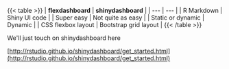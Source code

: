 {{< table >}}
| **flexdashboard**    | **shinydashboard**      |
|      ---           |       ---             |
| R Markdown         | Shiny UI code         |
| Super easy         | Not quite as easy     |
| Static or dynamic  | Dynamic               |
| CSS flexbox layout | Bootstrap grid layout |
{{< /table >}}

We'll just touch on shinydashboard here

[http://rstudio.github.io/shinydashboard/get_started.html](http://rstudio.github.io/shinydashboard/get_started.html)
